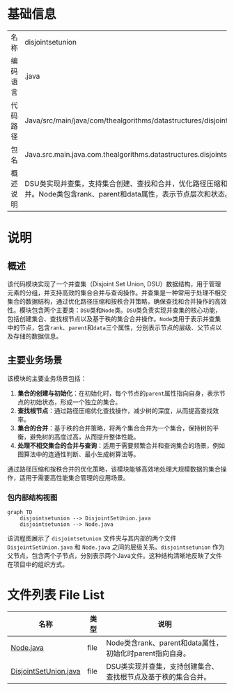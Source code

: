 # 基础信息

|      |      |
|------|------|
| 名称 | disjointsetunion |
| 编码语言 | .java |
| 代码路径 | Java/src/main/java/com/thealgorithms/datastructures/disjointsetunion |
| 包名 | Java.src.main.java.com.thealgorithms.datastructures.disjointsetunion |
| 概述说明 | DSU类实现并查集，支持集合创建、查找和合并，优化路径压缩和按秩合并。Node类包含rank、parent和data属性，表示节点层次和状态。 |

# 说明

## 概述
该代码模块实现了一个并查集（Disjoint Set Union, DSU）数据结构，用于管理元素的分组，并支持高效的集合合并与查询操作。并查集是一种常用于处理不相交集合的数据结构，通过优化路径压缩和按秩合并策略，确保查找和合并操作的高效性。模块包含两个主要类：`DSU`类和`Node`类。`DSU`类负责实现并查集的核心功能，包括创建集合、查找根节点以及基于秩的集合合并操作。`Node`类用于表示并查集中的节点，包含`rank`、`parent`和`data`三个属性，分别表示节点的层级、父节点以及存储的数据信息。

## 主要业务场景
该模块的主要业务场景包括：
1. **集合的创建与初始化**：在初始化时，每个节点的`parent`属性指向自身，表示节点的初始状态，形成一个独立的集合。
2. **查找根节点**：通过路径压缩优化查找操作，减少树的深度，从而提高查找效率。
3. **集合的合并**：基于秩的合并策略，将两个集合合并为一个集合，保持树的平衡，避免树的高度过高，从而提升整体性能。
4. **处理不相交集合的合并与查询**：适用于需要频繁合并和查询集合的场景，例如图算法中的连通性判断、最小生成树算法等。

通过路径压缩和按秩合并的优化策略，该模块能够高效地处理大规模数据的集合操作，适用于需要高性能集合管理的应用场景。


### 包内部结构视图

```mermaid
graph TD
    disjointsetunion --> DisjointSetUnion.java
    disjointsetunion --> Node.java
```

该流程图展示了 `disjointsetunion` 文件夹与其内部的两个文件 `DisjointSetUnion.java` 和 `Node.java` 之间的层级关系。`disjointsetunion` 作为父节点，包含两个子节点，分别表示两个Java文件。这种结构清晰地反映了文件在项目中的组织方式。

# 文件列表 File List

| 名称   | 类型  | 说明 |
|-------|------|-------------|
| [Node.java](Node.md) | file | Node类含rank、parent和data属性，初始化时parent指向自身。 |
| [DisjointSetUnion.java](DisjointSetUnion.md) | file | DSU类实现并查集，支持创建集合、查找根节点及基于秩的集合合并。 |


